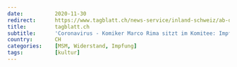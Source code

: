 ```yaml
---
date:          2020-11-30
redirect:      https://www.tagblatt.ch/news-service/inland-schweiz/ab-dienstag-wird-gegen-die-impfpflicht-unterschriften-gesammelt-ld.2070111
title:         tagblatt.ch
subtitle:      'Coronavirus - Komiker Marco Rima sitzt im Komitee: Impfkritiker sammeln Unterschriften für eine Initiative'
country:       CH
categories:    [MSM, Widerstand, Impfung]
tags:          [kultur]
---
```

